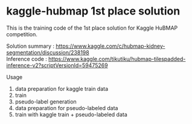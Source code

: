 # kaggle-hubmap 1st place solution

This is the training code of the 1st place solution for Kaggle HuBMAP competition.

Solution summary : https://www.kaggle.com/c/hubmap-kidney-segmentation/discussion/238198  
Inference code : https://www.kaggle.com/tikutiku/hubmap-tilespadded-inference-v2?scriptVersionId=59475269  

Usage  
1. data preparation for kaggle train data  
2. train  
3. pseudo-label generation  
4. data preparation for pseudo-labeled data  
5. train with kaggle train + pseudo-labeled data  
